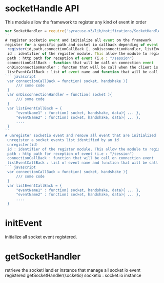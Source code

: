 # socketHandle API
This module allow the framework to register any kind of event in order
```javascript
var SocketHandler = require('syracuse-x3/lib/notifications/SocketHandler').create();
``
# register socketio event and initialize all event on the framework
register for a specific path and socket io callback depending of event
 register(id,path,connectionCallBack [, onDisconnectionHandler, listEventCallBack])
 id : identifier of the register module. This allow the module to register and unregister the event
 path : http path for reception of event (i.e : "/session")
 connectionCallBack : function that will be call on connection event
 onDisconnectionHandler : functon that will be call when the client is deconnected (event send by the client or detection of closed socket)
 listEventCallBack : list of event name and function that will be call on event reception
``` javascript
 var connectionCallBack = function( socket, handshake ){
     /// some code
 }
 var onDisconnectionHandler = function( socket ){
     /// some code
 }
 var listEventCallBack = {
     "eventName1" : function( socket, handshake, data){ ... },
     "eventName2" : function( socket, handshake, data){ ... },
     ....
 }
``
# unregister socketio event and remove all event that are initialized
 unregister a socket events list identified by an id
 unregister(id)
 id : identifier of the register module. This allow the module to register and unregister the event
 path : http path for reception of event (i.e : "/session")
 connectionCallBack : function that will be call on connection event
 listEventCallBack : list of event name and function that will be call on event reception`
``` javascript
 var connectionCallBack = function( socket, handshake ){
     /// some code
 }
 var listEventCallBack = {
     "eventName1" : function( socket, handshake, data){ ... },
     "eventName2" : function( socket, handshake, data){ ... },
     ....
 }
```
# initEvent
initialize all socket event registered.
# getSocketHandler
 retrieve the socketHandler instance that manage all socket io event registered
 getSocketHandler(socketio)
 socketio : socket.io instance
